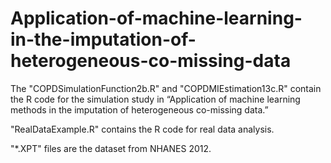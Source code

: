 # Application-of-machine-learning-in-the-imputation-of-heterogeneous-co-missing-data

The "COPDSimulationFunction2b.R" and "COPDMIEstimation13c.R" contain the R code for the simulation study in “Application of machine learning methods in the imputation of heterogeneous co-missing data.”


"RealDataExample.R" contains the R code for real data analysis. 

"*.XPT" files are the dataset from NHANES 2012. 


